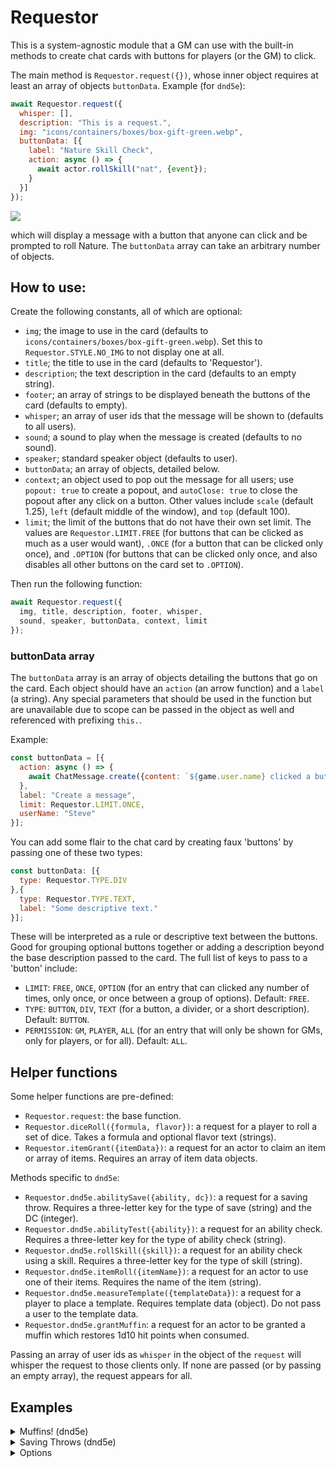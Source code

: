 # Requestor
This is a system-agnostic module that a GM can use with the built-in methods to create chat cards with buttons for players (or the GM) to click.

The main method is `Requestor.request({})`, whose inner object requires at least an array of objects `buttonData`. Example (for `dnd5e`):

```js
await Requestor.request({
  whisper: [],
  description: "This is a request.",
  img: "icons/containers/boxes/box-gift-green.webp",
  buttonData: [{
    label: "Nature Skill Check",
    action: async () => {
      await actor.rollSkill("nat", {event});
    }
  }]
});
```

<p style="center">
	<img src="https://user-images.githubusercontent.com/50169243/173181059-698b4d65-9257-482d-a18a-34c34c9e16a1.png"/>
</p>

which will display a message with a button that anyone can click and be prompted to roll Nature. The `buttonData` array can take an arbitrary number of objects.

## How to use:
Create the following constants, all of which are optional:
* `img`; the image to use in the card (defaults to `icons/containers/boxes/box-gift-green.webp`). Set this to `Requestor.STYLE.NO_IMG` to not display one at all.
* `title`; the title to use in the card (defaults to 'Requestor').
* `description`; the text description in the card (defaults to an empty string).
* `footer`; an array of strings to be displayed beneath the buttons of the card (defaults to empty).
* `whisper`; an array of user ids that the message will be shown to (defaults to all users).
* `sound`; a sound to play when the message is created (defaults to no sound).
* `speaker`; standard speaker object (defaults to user).
* `buttonData`; an array of objects, detailed below.
* `context`; an object used to pop out the message for all users; use `popout: true` to create a popout, and `autoClose: true` to close the popout after any click on a button. Other values include `scale` (default 1.25), `left` (default middle of the window), and `top` (default 100).
* `limit`; the limit of the buttons that do not have their own set limit. The values are `Requestor.LIMIT.FREE` (for buttons that can be clicked as much as a user would want), `.ONCE` (for a button that can be clicked only once), and `.OPTION` (for buttons that can be clicked only once, and also disables all other buttons on the card set to `.OPTION`).

Then run the following function:

```js
await Requestor.request({
  img, title, description, footer, whisper,
  sound, speaker, buttonData, context, limit
});
```

### buttonData array
The `buttonData` array is an array of objects detailing the buttons that go on the card. Each object should have an `action` (an arrow function) and a `label` (a string). Any special parameters that should be used in the function but are unavailable due to scope can be passed in the object as well and referenced with prefixing `this.`.

Example:

```js
const buttonData = [{
  action: async () => {
    await ChatMessage.create({content: `${game.user.name} clicked a button made by ${this.userName}.`});
  },
  label: "Create a message",
  limit: Requestor.LIMIT.ONCE,
  userName: "Steve"
}];
```

You can add some flair to the chat card by creating faux 'buttons' by passing one of these two types:

```js
const buttonData: [{
  type: Requestor.TYPE.DIV
},{
  type: Requestor.TYPE.TEXT,
  label: "Some descriptive text."
}];
```
These will be interpreted as a rule or descriptive text between the buttons. Good for grouping optional buttons together or adding a description beyond the base description passed to the card.
The full list of keys to pass to a 'button' include:
* `LIMIT`: `FREE`, `ONCE`, `OPTION` (for an entry that can clicked any number of times, only once, or once between a group of options). Default: `FREE`.
* `TYPE`: `BUTTON`, `DIV`, `TEXT` (for a button, a divider, or a short description). Default: `BUTTON`.
* `PERMISSION`: `GM`, `PLAYER`, `ALL` (for an entry that will only be shown for GMs, only for players, or for all). Default: `ALL`.

## Helper functions

Some helper functions are pre-defined:
* `Requestor.request`: the base function.
* `Requestor.diceRoll({formula, flavor})`: a request for a player to roll a set of dice. Takes a formula and optional flavor text (strings).
* `Requestor.itemGrant({itemData})`: a request for an actor to claim an item or array of items. Requires an array of item data objects.

Methods specific to `dnd5e`:
* `Requestor.dnd5e.abilitySave({ability, dc})`: a request for a saving throw. Requires a three-letter key for the type of save (string) and the DC (integer).
* `Requestor.dnd5e.abilityTest({ability})`: a request for an ability check. Requires a three-letter key for the type of ability check (string).
* `Requestor.dnd5e.rollSkill({skill})`: a request for an ability check using a skill. Requires a three-letter key for the type of skill (string).
* `Requestor.dnd5e.itemRoll({itemName})`: a request for an actor to use one of their items. Requires the name of the item (string).
* `Requestor.dnd5e.measureTemplate({templateData})`: a request for a player to place a template. Requires template data (object). Do not pass a user to the template data.
* `Requestor.dnd5e.grantMuffin`: a request for an actor to be granted a muffin which restores 1d10 hit points when consumed.

Passing an array of user ids as `whisper` in the object of the `request` will whisper the request to those clients only. If none are passed (or by passing an empty array), the request appears for all.

## Examples
<details><summary>Muffins! (dnd5e)</summary>

```js
Requestor.request({
  description: "Get your muffins here!",
  title: "Muffins!",
  buttonData: [{
    label: "Get Muffin",
    action: async () => {
      await actor.createEmbeddedDocuments("Item", [{
        name: "Muffin",
        type: "consumable",
        img: "icons/containers/boxes/box-gift-green.webp",
        data: {
          description: {value: "<p>It's a free muffin!</p>"},
          weight: 0.1, price: 50, rarity: "common",
          activation: {type: "action", cost: 1},
          target: {type: "self"},
          range: {units: "self"},
          uses: {value: 1, max: "1", per: "charges", autoDestroy: true},
          actionType: "heal",
          damage: {parts: [["1d10","healing"]]},
          consumableType: "food"
        }
      }]);
    }
  },
  {
    label: "Eat Muffin",
    action: async () => await actor.items.getName("Muffin").roll({configureDialog: false});
  }]
});
```
![example2](https://user-images.githubusercontent.com/50169243/173181048-16d5d230-4cb2-4934-9c19-11122cc35a2e.png)

</details>

<details><summary>Saving Throws (dnd5e)</summary>

Setting the `limit` of a button to 1 makes it able to be clicked only once. In this example, the buttons don't have a limit defined; they then default to the card's limit.

```js
await Requestor.request({
  buttonData: [
    {label: "DC 14 Strength Saving Throw",     action: async () => {await actor.rollAbilitySave("str", {event})}},
    {label: "DC 12 Constitution Saving Throw", action: async () => {await actor.rollAbilitySave("con", {event})}},
    {label: "DC 29 Dexterity Saving Throw",    action: async () => {await actor.rollAbilitySave("dex", {event})}},
    {label: "DC 11 Intelligence Saving Throw", action: async () => {await actor.rollAbilitySave("int", {event})}},
    {label: "DC 16 Wisdom Saving Throw",       action: async () => {await actor.rollAbilitySave("wis", {event})}},
    {label: "DC 4 Charisma Saving Throw",      action: async () => {await actor.rollAbilitySave("cha", {event})}}
  ],
  title: "Saving Throws!",
  description: "Roll <em>something</em>.",
  img: "icons/skills/movement/figure-running-gray.webp",
  limit: Requestor.LIMIT.ONCE
});
```
![example3](https://user-images.githubusercontent.com/50169243/173181156-6e3fe502-b495-4146-a7ed-99812b978e66.png)

</details>

<details><summary>Options</summary>

Setting the `limit` of a group of buttons to 2 makes each of them exclusive; a user can click only one of them.

```js
await Requestor.request({
  description: "You may pick only one.",
  buttonData: [
    {label: "OPTION 1",    action: () => ui.notifications.info("CLICKED FIRST!"),  limit: Requestor.LIMIT.OPTION},
    {label: "OPTION 2",    action: () => ui.notifications.info("CLICKED SECOND!"), limit: Requestor.LIMIT.OPTION},
    {label: "OPTION 3",    action: () => ui.notifications.info("CLICKED THIRD!"),  limit: Requestor.LIMIT.OPTION},
    {label: "Free Clicks", action: () => ui.notifications.info("Hello World."),    limit: Requestor.LIMIT.FREE}
  ]
});
```

<p style="center">
	<img src="https://user-images.githubusercontent.com/50169243/173451017-dcb23d05-d45a-4316-bec7-e6e09724beb3.png"/>
</p>

</details>
